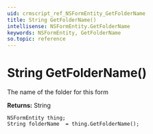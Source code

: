 ```yaml
---
uid: crmscript_ref_NSFormEntity_GetFolderName
title: String GetFolderName()
intellisense: NSFormEntity.GetFolderName
keywords: NSFormEntity, GetFolderName
so.topic: reference
---
```


# String GetFolderName()

The name of the folder for this form

**Returns:** String

```crmscript
NSFormEntity thing;
String folderName  = thing.GetFolderName();
```

